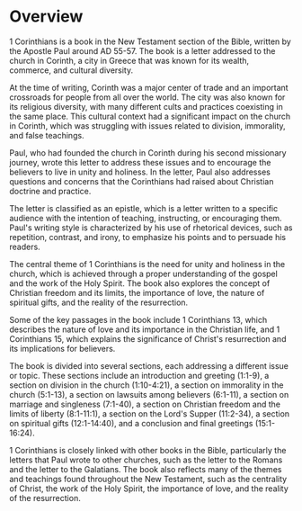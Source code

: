 # Overview

1 Corinthians is a book in the New Testament section of the Bible, written by the Apostle Paul around AD 55-57. The book is a letter addressed to the church in Corinth, a city in Greece that was known for its wealth, commerce, and cultural diversity.

At the time of writing, Corinth was a major center of trade and an important crossroads for people from all over the world. The city was also known for its religious diversity, with many different cults and practices coexisting in the same place. This cultural context had a significant impact on the church in Corinth, which was struggling with issues related to division, immorality, and false teachings.

Paul, who had founded the church in Corinth during his second missionary journey, wrote this letter to address these issues and to encourage the believers to live in unity and holiness. In the letter, Paul also addresses questions and concerns that the Corinthians had raised about Christian doctrine and practice.

The letter is classified as an epistle, which is a letter written to a specific audience with the intention of teaching, instructing, or encouraging them. Paul's writing style is characterized by his use of rhetorical devices, such as repetition, contrast, and irony, to emphasize his points and to persuade his readers.

The central theme of 1 Corinthians is the need for unity and holiness in the church, which is achieved through a proper understanding of the gospel and the work of the Holy Spirit. The book also explores the concept of Christian freedom and its limits, the importance of love, the nature of spiritual gifts, and the reality of the resurrection.

Some of the key passages in the book include 1 Corinthians 13, which describes the nature of love and its importance in the Christian life, and 1 Corinthians 15, which explains the significance of Christ's resurrection and its implications for believers.

The book is divided into several sections, each addressing a different issue or topic. These sections include an introduction and greeting (1:1-9), a section on division in the church (1:10-4:21), a section on immorality in the church (5:1-13), a section on lawsuits among believers (6:1-11), a section on marriage and singleness (7:1-40), a section on Christian freedom and the limits of liberty (8:1-11:1), a section on the Lord's Supper (11:2-34), a section on spiritual gifts (12:1-14:40), and a conclusion and final greetings (15:1-16:24).

1 Corinthians is closely linked with other books in the Bible, particularly the letters that Paul wrote to other churches, such as the letter to the Romans and the letter to the Galatians. The book also reflects many of the themes and teachings found throughout the New Testament, such as the centrality of Christ, the work of the Holy Spirit, the importance of love, and the reality of the resurrection.

